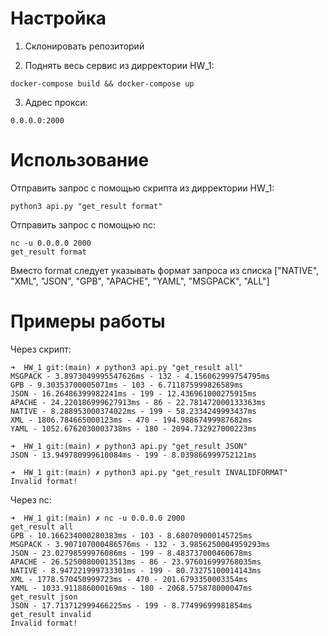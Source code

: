 
# Настройка

1) Склонировать репозиторий

2) Поднять весь сервис из дирректории HW_1:
```
docker-compose build && docker-compose up
```

3) Адрес прокси:
```
0.0.0.0:2000
```



# Использование


Отправить запрос с помощью скрипта из дирректории HW_1: 
```
python3 api.py "get_result format"
```

Отправить запрос с помощью nc:

```
nc -u 0.0.0.0 2000
get_result format
```

Вместо format следует указывать формат запроса из списка ["NATIVE", "XML", "JSON", "GPB", "APACHE", "YAML", "MSGPACK", "ALL"]

# Примеры работы

Через скрипт:

```
➜  HW_1 git:(main) ✗ python3 api.py "get_result all"
MSGPACK - 3.8973049995547626ms - 132 - 4.156062999754795ms
GPB - 9.30353700005071ms - 103 - 6.711875999826589ms
JSON - 16.26486399982241ms - 199 - 12.436961000275915ms
APACHE - 24.220186999627913ms - 86 - 22.781472000133363ms
NATIVE - 8.288953000374022ms - 199 - 58.2334249993437ms
XML - 1806.784665000123ms - 470 - 194.98867499987682ms
YAML - 1052.6762030003738ms - 180 - 2094.732927000223ms

➜  HW_1 git:(main) ✗ python3 api.py "get_result JSON"
JSON - 13.949780999610084ms - 199 - 8.039866999752121ms

➜  HW_1 git:(main) ✗ python3 api.py "get_result INVALIDFORMAT"
Invalid format!
```

Через nc:

```
➜  HW_1 git:(main) ✗ nc -u 0.0.0.0 2000
get_result all
GPB - 10.166234000280383ms - 103 - 8.680709000145725ms
MSGPACK - 3.907107000486576ms - 132 - 3.9856250004959293ms
JSON - 23.02798599976086ms - 199 - 8.483737000460678ms
APACHE - 26.52500800013513ms - 86 - 23.976016999768035ms
NATIVE - 8.947221999733301ms - 199 - 80.73275100014143ms
XML - 1778.570450999723ms - 470 - 201.6793350003354ms
YAML - 1033.911886000169ms - 180 - 2068.575878000047ms
get_result json
JSON - 17.713712999466225ms - 199 - 8.77499699981854ms
get_result invalid      
Invalid format!
```



